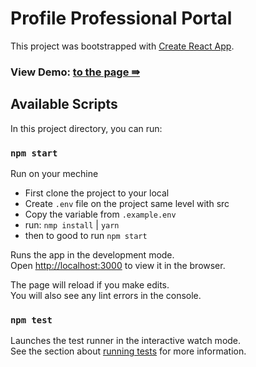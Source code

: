 # Profile Professional Portal

This project was bootstrapped with [Create React App](https://github.com/facebook/create-react-app).

### View Demo: [to the page ⇛](https://profile-portal-pro.web.app/)

## Available Scripts

In this project directory, you can run:

### `npm start`

Run on your mechine

- First clone the project to your local
- Create `.env` file on the project same level with src
- Copy the variable from `.example.env`
- run: `nmp install` | `yarn`
- then to good to run `npm start`

Runs the app in the development mode.\
Open [http://localhost:3000](http://localhost:3000) to view it in the browser.

The page will reload if you make edits.\
You will also see any lint errors in the console.

### `npm test`

Launches the test runner in the interactive watch mode.\
See the section about [running tests](https://facebook.github.io/create-react-app/docs/running-tests) for more information.
